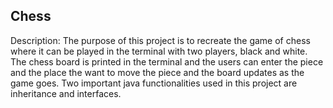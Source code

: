 ## Chess

Description: The purpose of this project is to recreate the game of chess where it can be played in the terminal with two players, black and white. The chess board is printed in the terminal and the users can enter the piece and the place the want to move the piece and the board updates as the game goes. Two important java functionalities used in this project are inheritance and interfaces.


